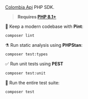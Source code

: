 [Colombia Api](https://github.com/Mteheran/api-colombia) PHP SDK.

> **Requires [PHP 8.1+](https://php.net/releases/)**


🧹 Keep a modern codebase with **Pint**:
```bash
composer lint
```

⚗️ Run static analysis using **PHPStan**:
```bash
composer test:types
```

✅ Run unit tests using **PEST**
```bash
composer test:unit
```

🚀 Run the entire test suite:
```bash
composer test
```
